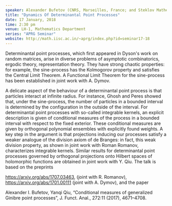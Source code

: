 ```yaml
---
speaker: Alexander Bufetov (CNRS, Marseilles, France; and Steklov Mathematical Institute, IITP RAS, NRU Higher School of Economics, Russia)
title: "Dynamics Of Determinantal Point Processes"
date: 17 January, 2018
time: 2:30 pm
venue: LH-1, Mathematics Department
series: "APRG Seminar"
website: http://math.iisc.ac.in/~aprg/index.php?id=seminar17-18
---
```


Determinantal point processes, which first appeared in Dyson's work on random matrices, arise in diverse problems of asymptotic combinatorics, ergodic theory, representation theory. They have strong chaotic properties: for example, the sine-process has the Kolmogorov property and satisfies the Central Limit Theorem. A Functional Limit Theorem for the sine-process has been established in joint work with A. Dymov. 

A delicate aspect of the behaviour of a determinantal point process is that particles interact at infinite radius. For instance, Ghosh and Peres showed that, under the sine-process,  the number of particles in a bounded interval is determined by the configuration in the outside of the interval. For determinantal point processes with so-called integrable kernels, 
an explicit description  is given of  conditional measures of the process in a bounded interval  with respect to the fixed exterior. 
These conditional measures are given by orthogonal polynomial ensembles with explicitly found weights. A key step in the argument is that projections inducing our processes satisfy a weaker analogue of the division axiom of de Branges: in fact, this weak division property, as shown in joint work with Roman Romanov, characterizes integrable kernels. Similar results for determinantal point processes governed by orthogonal projections onto Hilbert spaces of holomorphic functions are obtained in joint work with Y. Qiu.  The talk is based on the preprints
 
https://arxiv.org/abs/1707.03463, (joint with R. Romanov),
https://arxiv.org/abs/1701.00111 (joint with A. Dymov),
and the paper
 
Alexander I. Bufetov, Yanqi Qiu, “Conditional measures of generalized Ginibre point processes”, J. Funct. Anal., 272:11 (2017), 4671–4708.

